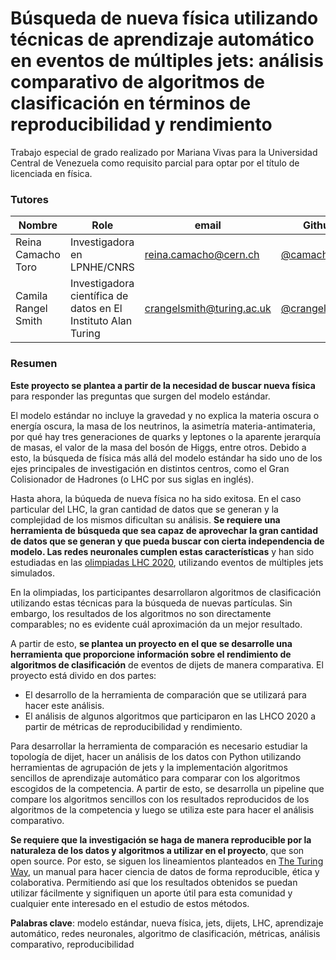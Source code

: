 # Búsqueda de nueva física utilizando técnicas de aprendizaje automático en eventos de múltiples jets: análisis comparativo de algoritmos de clasificación en términos de reproducibilidad y rendimiento

Trabajo especial de grado realizado por Mariana Vivas para la Universidad Central de Venezuela como requisito parcial para optar por el título de licenciada en física.

### Tutores
| Nombre | Role | email | Github | 
| --- | --- | --- | --- |
| Reina Camacho Toro | Investigadora en LPNHE/CNRS  | [reina.camacho@cern.ch](mailto:reina.camacho@cern.ch) | [@camachoreina](https://camachoreina.github.io) |
| Camila Rangel Smith | Investigadora científica de datos en El Instituto Alan Turing | [crangelsmith@turing.ac.uk](mailto:crangelsmith@turing.ac.uk) |[@crangelsmith](https://github.com/crangelsmith) |

### Resumen
**Este proyecto se plantea a partir de la necesidad de buscar nueva física** para responder las preguntas que surgen del modelo estándar. 

El modelo estándar no incluye la gravedad y no explica la materia oscura o energía oscura, la masa de los neutrinos, la asimetría materia-antimateria, por qué hay tres generaciones de quarks y leptones o la aparente jerarquía de masas, el valor de la masa del bosón de Higgs, entre otros. Debido a esto, la búsqueda de física más allá del modelo estándar ha sido uno de los ejes principales de investigación en distintos centros, como el Gran Colisionador de Hadrones (o LHC por sus siglas en inglés). 

Hasta ahora, la búqueda de nueva física no ha sido exitosa. En el caso particular del LHC, la gran cantidad de datos que se generan y la complejidad de los mismos dificultan su análisis. **Se requiere una herramienta de búsqueda que sea capaz de aprovechar la gran cantidad de datos que se generan y que pueda buscar con cierta independencia de modelo. Las redes neuronales cumplen estas características** y han sido estudiadas en las [olimpiadas LHC 2020](https://lhco2020.github.io/homepage/), utilizando eventos de múltiples jets simulados. 

En la olimpiadas, los participantes desarrollaron algoritmos de clasificación utilizando estas técnicas para la búsqueda de nuevas partículas. Sin embargo, los resultados de los algoritmos no son directamente comparables; no es evidente cuál aproximación da un mejor resultado.

A partir de esto, **se plantea un proyecto en el que se desarrolle una herramienta que proporcione información sobre el rendimiento de algoritmos de clasificación** de eventos de dijets de manera comparativa. El proyecto está divido en dos partes: 
*	El desarrollo de la herramienta de comparación que se utilizará para hacer este análisis.
*	El análisis de algunos algoritmos que participaron en las LHCO 2020 a partir de métricas de reproducibilidad y rendimiento.

Para desarrollar la herramienta de comparación es necesario estudiar la topología de dijet, hacer un análisis de los datos con Python utilizando herramientas de agrupación de jets y la implementación algoritmos sencillos de aprendizaje automático para comparar con los algoritmos escogidos de la competencia. A partir de esto, se desarrolla un pipeline que compare los algoritmos sencillos con los resultados reproducidos de los algoritmos de la competencia y luego se utiliza este para hacer el análisis comparativo.

**Se requiere que la investigación se haga de manera reproducible por la naturaleza de los datos y algoritmos a utilizar en el proyecto**, que son open source. Por esto, se siguen los lineamientos planteados en [The Turing Way](https://the-turing-way.netlify.app/welcome.html), un manual para hacer ciencia de datos de forma reproducible, ética y colaborativa. Permitiendo así que los resultados obtenidos se puedan utilizar fácilmente y signifiquen un aporte útil para esta comunidad y cualquier ente interesado en el estudio de estos métodos.

**Palabras clave**: modelo estándar, nueva física, jets, dijets, LHC, aprendizaje automático, redes neuronales, algoritmo de clasificación, métricas, análisis comparativo, reproducibilidad 